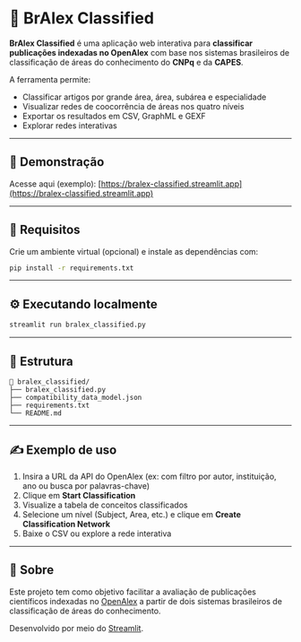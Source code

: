 # 🧠 BrAlex Classified

**BrAlex Classified** é uma aplicação web interativa para **classificar publicações indexadas no OpenAlex** com base nos sistemas brasileiros de classificação de áreas do conhecimento do **CNPq** e da **CAPES**.

A ferramenta permite:
- Classificar artigos por grande área, área, subárea e especialidade
- Visualizar redes de coocorrência de áreas nos quatro níveis
- Exportar os resultados em CSV, GraphML e GEXF
- Explorar redes interativas 

---

## 🚀 Demonstração

Acesse aqui (exemplo):
[https://bralex-classified.streamlit.app](https://bralex-classified.streamlit.app)

---

## 📂 Requisitos

Crie um ambiente virtual (opcional) e instale as dependências com:

```bash
pip install -r requirements.txt
```

---

## ⚙️ Executando localmente

```bash
streamlit run bralex_classified.py
```

---

## 📁 Estrutura

```
📁 bralex_classified/
├── bralex_classified.py
├── compatibility_data_model.json
├── requirements.txt
└── README.md
```

---

## ✍️ Exemplo de uso

1. Insira a URL da API do OpenAlex (ex: com filtro por autor, instituição, ano ou busca por palavras-chave)
2. Clique em **Start Classification**
3. Visualize a tabela de conceitos classificados
4. Selecione um nível (Subject, Area, etc.) e clique em **Create Classification Network**
5. Baixe o CSV ou explore a rede interativa

---

## 🧠 Sobre

Este projeto tem como objetivo facilitar a avaliação de publicações científicos indexadas no [OpenAlex](https://openalex.org/) a partir de dois sistemas brasileiros de classificação de áreas do conhecimento. 

Desenvolvido por meio do [Streamlit](https://streamlit.io/).
